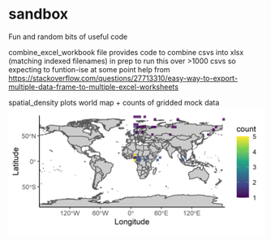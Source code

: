 # sandbox
Fun and random bits of useful code

combine_excel_workbook file provides code to combine csvs into xlsx (matching indexed filenames)
  in prep to run this over >1000 csvs so expecting to funtion-ise at some point
  help from https://stackoverflow.com/questions/27713310/easy-way-to-export-multiple-data-frame-to-multiple-excel-worksheets

spatial_density plots world map + counts of gridded mock data
![map](spatial_density/test_map.png?raw=true)